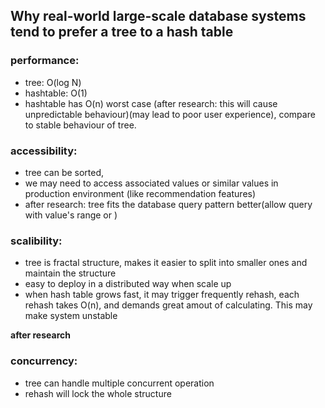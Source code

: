 ## Why real-world large-scale database systems tend to prefer a tree to a hash table

### performance:

- tree: O(log N)
- hashtable: O(1)
- hashtable has O(n) worst case (after research: this will cause unpredictable behaviour)(may lead to poor user experience), compare to stable behaviour of tree.

### accessibility:

- tree can be sorted,
- we may need to access associated values or similar values in production environment (like recommendation features)
- after research: tree fits the database query pattern better(allow query with value's range or )

### scalibility:

- tree is fractal structure, makes it easier to split into smaller ones and maintain the structure
- easy to deploy in a distributed way when scale up
- when hash table grows fast, it may trigger frequently rehash, each rehash takes O(n), and demands great amout of calculating. This may make system unstable

**after research**

### concurrency:

- tree can handle multiple concurrent operation
- rehash will lock the whole structure
